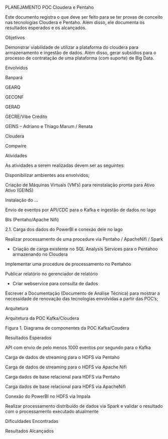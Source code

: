  

PLANEJAMENTO POC Cloudera e Pentaho 

 

Este documento registra o que deve ser feito para se ter provas de conceito nas tecnologias Cloudera e Pentaho. Além disso, ele documenta os resultados esperados e os alcançados. 

 

Objetivos 

Demonstrar viabilidade de utilizar a plataforma do cloudera para armazenamento e ingestão de dados. Além disso, gerar subsídios para o processo de contratação de uma plataforma (com suporte) de Big Data. 

 

Envolvidos 

Banpará 

GEARQ 

GECONF 

GERAD 

GECRE/Vibe Crédito 

GEINS – Adriano e Thiago Marum / Renata 

Cloudera 

Compwire 

 

Atividades 

As atividades a serem realizadas devem ser as seguintes: 

Disponibilizar ambientes aos envolvidos; 

Criação de Máquinas Virtuais (VM’s) para reinstalação pronta para Ativo Ativo (GEINS) 

Instalação do ... 

Envio de eventos por API/CDC para o Kafka e ingestão de dados no lago 

 

BIs (Pentaho/Apache Nifi) 

2.1. Carga dos dados do PowerBI e conexão dele no lago 

 

Realizar processamento de uma procedure via Pentaho / ApacheNifi / Spark 

- Criação de carga existente no SQL Analysis Services para o Pentahoo armazenando no Cloudera 

 Implementar uma procedure de processamento no Pentahoo 

 Publicar relatório no gerenciador de relatório 

- Criar webservice para consulta de dados 

Escrever a Documentação (Documento de Análise Técnica) para mostrar a necessidade de renovação das tecnologias envolvidas a partir das POC’s; 

 

 

Arquitetura 

 

 

Arquitetura da POC Kafka/Cloudera 

 

 

Figura 1. Diagrama de componentes da POC Kafka/Coudera 

 

Resultados Esperados 

 

API com envio de pelo menos 1000 eventos por segundo para o Kafka 

Carga de dados de streaming para o HDFS via Pentaho 

Carga de dados de streaming para o HDFS via Apache Nifi 

Carga dados de base relacional para HDFS via Pentaho 

Carga dados de base relacional para HDFS via ApacheNifi 

Conexão do PowerBI no HDFS via Impala 

Realizar processamento distribuído de dados via Spark e validar o resultado com o processamento executado atualmente 

 

Dificuldades Encontradas 

 

<TO DO> 

 

Resultados Alcançados 

 

<TO DO> 

 

 